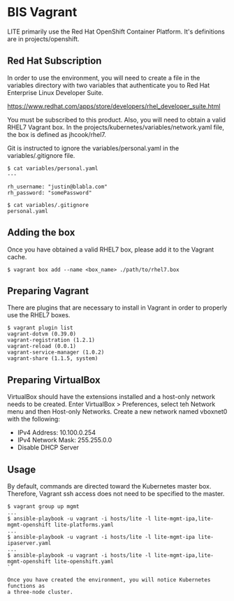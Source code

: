 # BIS Vagrant

LITE primarily use the Red Hat OpenShift Container Platform. It's definitions
are in projects/openshift.

## Red Hat Subscription

In order to use the environment, you will need to create a file in the variables
directory with two variables that authenticate you to Red Hat Enterprise Linux
Developer Suite. 

https://www.redhat.com/apps/store/developers/rhel_developer_suite.html

You must be subscribed to this product. Also, you will need to
obtain a valid RHEL7 Vagrant box. In the projects/kubernetes/variables/network.yaml
file, the box is defined as jhcook/rhel7.

Git is instructed to ignore the variables/personal.yaml in the variables/.gitignore
file.

```
$ cat variables/personal.yaml
---

rh_username: "justin@blabla.com"
rh_password: "somePassword"

$ cat variables/.gitignore
personal.yaml
```

## Adding the box

Once you have obtained a valid RHEL7 box, please add it to the Vagrant cache.

```
$ vagrant box add --name <box_name> ./path/to/rhel7.box
```

## Preparing Vagrant

There are plugins that are necessary to install in Vagrant in order to
properly use the RHEL7 boxes. 

```
$ vagrant plugin list
vagrant-dotvm (0.39.0)
vagrant-registration (1.2.1)
vagrant-reload (0.0.1)
vagrant-service-manager (1.0.2)
vagrant-share (1.1.5, system)
```

## Preparing VirtualBox

VirtualBox should have the extensions installed and a host-only network needs
to be created. Enter VirtualBox > Preferences, select teh Network menu and then
Host-only Networks. Create a new network named vboxnet0 with the following:

-  IPv4 Address: 10.100.0.254
-  IPv4 Network Mask: 255.255.0.0
-  Disable DHCP Server

## Usage

By default, commands are directed toward the Kubernetes master box. Therefore,
Vagrant ssh access does not need to be specified to the master.

```
$ vagrant group up mgmt
...
$ ansible-playbook -u vagrant -i hosts/lite -l lite-mgmt-ipa,lite-mgmt-openshift lite-platforms.yaml
...
$ ansible-playbook -u vagrant -i hosts/lite -l lite-mgmt-ipa lite-ipaserver.yaml
...
$ ansible-playbook -u vagrant -i hosts/lite -l lite-mgmt-ipa,lite-mgmt-openshift lite-openshift.yaml
``

Once you have created the environment, you will notice Kubernetes functions as
a three-node cluster.

```
```
